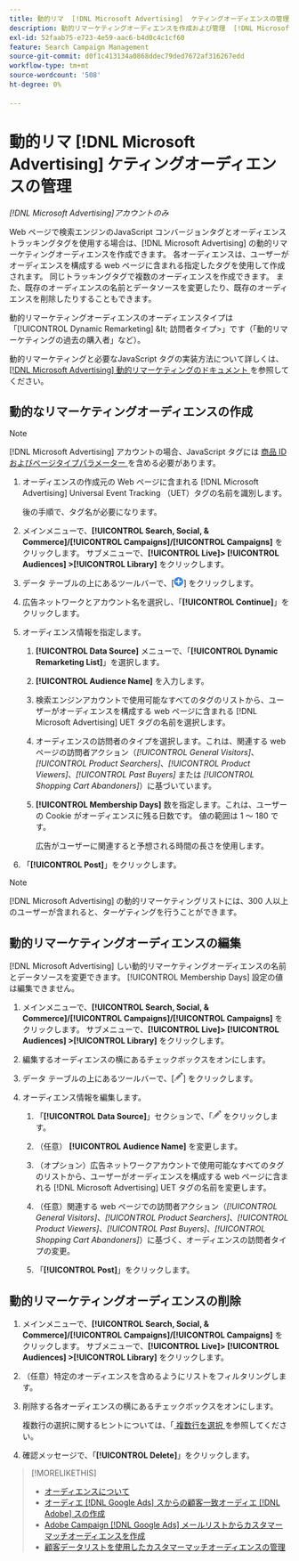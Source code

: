 ```yaml
---
title: 動的リマ  [!DNL Microsoft Advertising]  ケティングオーディエンスの管理
description: 動的リマーケティングオーディエンスを作成および管理  [!DNL Microsoft Advertising]  る方法について説明します。
exl-id: 52faab75-e723-4e59-aac6-b4d0c4c1cf60
feature: Search Campaign Management
source-git-commit: d0f1c413134a0868ddec79ded7672af316267edd
workflow-type: tm+mt
source-wordcount: '508'
ht-degree: 0%

---
```


# 動的リマ [!DNL Microsoft Advertising] ケティングオーディエンスの管理

*[!DNL Microsoft Advertising]アカウントのみ*

Web ページで検索エンジンのJavaScript コンバージョンタグとオーディエンストラッキングタグを使用する場合は、[!DNL Microsoft Advertising] の動的リマーケティングオーディエンスを作成できます。 各オーディエンスは、ユーザーがオーディエンスを構成する web ページに含まれる指定したタグを使用して作成されます。 同じトラッキングタグで複数のオーディエンスを作成できます。 また、既存のオーディエンスの名前とデータソースを変更したり、既存のオーディエンスを削除したりすることもできます。

動的リマーケティングオーディエンスのオーディエンスタイプは「[!UICONTROL Dynamic Remarketing] \&lt; 訪問者タイプ\>」です（「動的リマーケティングの過去の購入者」など）。

動的リマーケティングと必要なJavaScript タグの実装方法について詳しくは、[[!DNL Microsoft Advertising]  動的リマーケティングのドキュメント ](https://help.ads.microsoft.com/#apex/ads/en/56910) を参照してください。

## 動的なリマーケティングオーディエンスの作成

>[!NOTE]
>
>[!DNL Microsoft Advertising] アカウントの場合、JavaScript タグには [ 商品 ID およびページタイプパラメーター ](https://help.ads.microsoft.com/#apex/ads/en/56910/1/#exp85) を含める必要があります。

1. オーディエンスの作成元の Web ページに含まれる [!DNL Microsoft Advertising] Universal Event Tracking （UET）タグの名前を識別します。

   後の手順で、タグ名が必要になります。

1. メインメニューで、**[!UICONTROL Search, Social, & Commerce]/[!UICONTROL Campaigns]/[!UICONTROL Campaigns]** をクリックします。 サブメニューで、**[!UICONTROL Live]> [!UICONTROL Audiences] >[!UICONTROL Library]** をクリックします。

1. データ テーブルの上にあるツールバーで、[![ 作成 ](/help/search-social-commerce/assets/add.png " 作成 ")] をクリックします。

1. 広告ネットワークとアカウント名を選択し、「**[!UICONTROL Continue]**」をクリックします。

1. オーディエンス情報を指定します。

   1. **[!UICONTROL Data Source]** メニューで、「**[!UICONTROL Dynamic Remarketing List]**」を選択します。

   1. **[!UICONTROL Audience Name]** を入力します。

   1. 検索エンジンアカウントで使用可能なすべてのタグのリストから、ユーザーがオーディエンスを構成する web ページに含まれる [!DNL Microsoft Advertising] UET タグの名前を選択します。

   1. オーディエンスの訪問者のタイプを選択します。これは、関連する web ページの訪問者アクション（*[!UICONTROL General Visitors]*、*[!UICONTROL Product Searchers]*、*[!UICONTROL Product Viewers]*、*[!UICONTROL Past Buyers]* または *[!UICONTROL Shopping Cart Abandoners]*）に基づいています。

   1. **[!UICONTROL Membership Days]** 数を指定します。これは、ユーザーの Cookie がオーディエンスに残る日数です。 値の範囲は 1 ～ 180 です。

      広告がユーザーに関連すると予想される時間の長さを使用します。

1. 「**[!UICONTROL Post]**」をクリックします。

>[!NOTE]
>
>[!DNL Microsoft Advertising] の動的リマーケティングリストには、300 人以上のユーザーが含まれると、ターゲティングを行うことができます。

## 動的リマーケティングオーディエンスの編集

[!DNL Microsoft Advertising] しい動的リマーケティングオーディエンスの名前とデータソースを変更できます。 [!UICONTROL Membership Days] 設定の値は編集できません。

1. メインメニューで、**[!UICONTROL Search, Social, & Commerce]/[!UICONTROL Campaigns]/[!UICONTROL Campaigns]** をクリックします。 サブメニューで、**[!UICONTROL Live]> [!UICONTROL Audiences] >[!UICONTROL Library]** をクリックします。

1. 編集するオーディエンスの横にあるチェックボックスをオンにします。

1. データ テーブルの上にあるツールバーで、[![ 編集 ](/help/search-social-commerce/assets/edit.png " 編集 ")] をクリックします。

1. オーディエンス情報を編集します。

   1. 「**[!UICONTROL Data Source]**」セクションで、「![ 編集 ](/help/search-social-commerce/assets/edit.png " 編集 ") をクリックします。

   1. （任意） **[!UICONTROL Audience Name]** を変更します。

   1. （オプション）広告ネットワークアカウントで使用可能なすべてのタグのリストから、ユーザーがオーディエンスを構成する web ページに含まれる [!DNL Microsoft Advertising] UET タグの名前を変更します。

   1. （任意）関連する web ページでの訪問者アクション（*[!UICONTROL General Visitors]*、*[!UICONTROL Product Searchers]*、*[!UICONTROL Product Viewers]*、*[!UICONTROL Past Buyers]*、*[!UICONTROL Shopping Cart Abandoners]*）に基づく、オーディエンスの訪問者タイプの変更。

   1. 「**[!UICONTROL Post]**」をクリックします。

## 動的リマーケティングオーディエンスの削除

1. メインメニューで、**[!UICONTROL Search, Social, & Commerce]/[!UICONTROL Campaigns]/[!UICONTROL Campaigns]** をクリックします。 サブメニューで、**[!UICONTROL Live]> [!UICONTROL Audiences] >[!UICONTROL Library]** をクリックします。

1. （任意）特定のオーディエンスを含めるようにリストをフィルタリングします。

1. 削除する各オーディエンスの横にあるチェックボックスをオンにします。

   複数行の選択に関するヒントについては、「[ 複数行を選択 ](/help/search-social-commerce/common-tasks/navigation-editing-selection/multiple-rows-select.md) を参照してください。

1. 確認メッセージで、「**[!UICONTROL Delete]**」をクリックします。

>[!MORELIKETHIS]
>
>* [ オーディエンスについて ](audience-about.md)
>* [ オーディエ  [!DNL Google Ads]  スからの顧客一致オーディエ  [!DNL Adobe]  スの作成 ](google-audience-from-adobe-audience.md)
>* [Adobe Campaign [!DNL Google Ads]  メールリストからカスタマーマッチオーディエンスを作成 ](google-audience-from-campaign-email-list.md)
>* [ 顧客データリストを使用したカスタマーマッチオーディエンスの管理 ](audience-from-customer-data-list.md)
